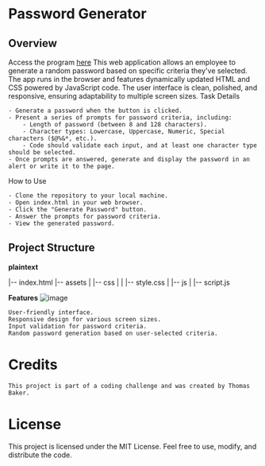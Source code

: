 # Password Generator
## Overview

Access the program [here](https://drwho1369.github.io/randomPassword/)
This web application allows an employee to generate a random password based on specific criteria they've selected. The app runs in the browser and features dynamically updated HTML and CSS powered by JavaScript code. The user interface is clean, polished, and responsive, ensuring adaptability to multiple screen sizes.
Task Details

    - Generate a password when the button is clicked.
    - Present a series of prompts for password criteria, including:
        - Length of password (between 8 and 128 characters).
        - Character types: Lowercase, Uppercase, Numeric, Special characters ($@%&*, etc.).
        - Code should validate each input, and at least one character type should be selected.
    - Once prompts are answered, generate and display the password in an alert or write it to the page.

How to Use

    - Clone the repository to your local machine.
    - Open index.html in your web browser.
    - Click the "Generate Password" button.
    - Answer the prompts for password criteria.
    - View the generated password.

## Project Structure

**plaintext**

|-- index.html
|-- assets
|   |-- css
|   |   |-- style.css
|   |-- js
|       |-- script.js

**Features**
![image](https://github.com/DrWho1369/randomPassword/assets/125075858/ee8176dc-162c-4f68-9813-34e6778a5e5e)

    User-friendly interface.
    Responsive design for various screen sizes.
    Input validation for password criteria.
    Random password generation based on user-selected criteria.

# Credits

    This project is part of a coding challenge and was created by Thomas Baker.

# License

This project is licensed under the MIT License. Feel free to use, modify, and distribute the code.
